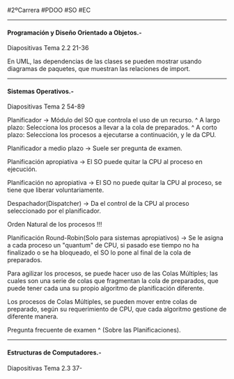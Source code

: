 #2ºCarrera 
#PDOO 
#SO 
#EC 

---
#### Programación y Diseño Orientado a Objetos.-

Diapositivas Tema 2.2 21-36

En UML, las dependencias de las clases se pueden mostrar usando diagramas de paquetes, que muestran las relaciones de import.

---

#### Sistemas Operativos.-

Diapositivas Tema 2 54-89

Planificador -> Módulo del SO que controla el uso de un recurso.
^
A largo plazo: Selecciona los procesos a llevar a la cola de preparados.
^
A corto plazo: Selecciona los procesos a ejecutarse a continuación, y le da CPU.

Planificador a medio plazo -> Suele ser pregunta de examen.

Planificación apropiativa -> El SO puede quitar la CPU al proceso en ejecución.

Planificación no apropiativa -> El SO no puede quitar la CPU al proceso, se tiene que liberar voluntariamente.

Despachador(Dispatcher) -> Da el control de la CPU al proceso seleccionado por el planificador.

Orden Natural de los procesos !!!

Planificación Round-Robin(Solo para sistemas apropiativos) -> Se le asigna a cada proceso un "quantum" de CPU, si pasado ese tiempo no ha finalizado o se ha bloqueado, el SO lo pone al final de la cola de preparados.

Para agilizar los procesos, se puede hacer uso de las Colas Múltiples; las cuales son una serie de colas que fragmentan la cola de preparados, que puede tener cada una su propio algoritmo de planificación diferente.

Los procesos de Colas Múltiples, se pueden mover entre colas de preparado, según su requerimiento de CPU, que cada algoritmo gestione de diferente manera.

Pregunta frecuente de examen ^ (Sobre las Planificaciones).

---

#### Estructuras de Computadores.-

Diapositivas Tema 2.3 37-

